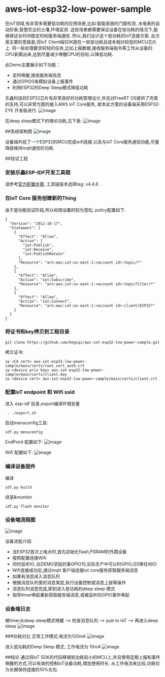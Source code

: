 # aws-iot-esp32-low-power-sample
在IoT领域,有非常多需要低功耗的应用场景,比如:智能家居的门窗检测, 水电表的自动抄表,智慧农业的土壤,环境监测. 这些场景都需要保证设备在低功耗的情况下,能够保证长时间稳定的和服务端通信.
所以,我们设计这个低功耗的IoT连接方案. 此方案主要的思路是,将IoT Client端SDK跑在一些低功耗且成本相对较低的MCU芯片上. 将一些处理要求较轻的任务,比如上报数据,接收服务端指令等工作从设备的CPU剥离出来,达到尽量减少唤醒CPU的目标,以降低功耗.

此Demo主要展示如下功能：
- 定时唤醒,接收服务端信息
- 通过GPIO0来模拟设备上报事件
- 利用ESP32的Deep Sleep模式降低功耗
  
乐鑫科技的ESP32芯片有非常良好的功耗管理设计,并且对FreeRT OS提供了完善的支持,可以非常方面的接入AWS IoT Core服务, 故本此方案的设备端采用ESP32-EYE 开发板进行.
![image](https://github.com/heqiqi/aws-iot-esp32-low-power-sample/blob/main/img/esp32-eye-devkit.png)

在deep sleep模式下的理论功耗,见下表:
![image](https://github.com/heqiqi/aws-iot-esp32-low-power-sample/blob/main/img/deepsleep-power.png)

##系统架构图
![image](https://github.com/heqiqi/aws-iot-esp32-low-power-sample/blob/main/img/architecture.png)

设备端外挂了一个ESP32的MCU完成wifi连接,以及与IoT Core服务通信功能,尽量降级维持mqtt通信的功耗.

##验证工程
### 安装乐鑫ESP-IDF开发工具链
请参考[官方配置步骤](https://docs.espressif.com/projects/esp-idf/en/stable/esp32/index.html), 工具链版本选择tag: v4.4.6 .

### 在IoT Core 服务创建新的Thing
由于是功能验证阶段,所以权限设置的较为宽松, policy配置如下.
```
{
  "Version": "2012-10-17",
  "Statement": [
    {
      "Effect": "Allow",
      "Action": [
        "iot:Publish",
        "iot:Receive",
        "iot:PublishRetain"
      ],
      "Resource": "arn:aws:iot:us-east-1:<account id>:topic/*"
    },
    {
      "Effect": "Allow",
      "Action": "iot:Subscribe",
      "Resource": "arn:aws:iot:us-east-1:<account id>:topicfilter/*"
    },
    {
      "Effect": "Allow",
      "Action": "iot:Connect",
      "Resource": "arn:aws:iot:us-east-1:<account id>:client/ESP32*"
    }
  ]
}
```

### 将证书和key拷贝到工程目录
```
git clone https://github.com/heqiqi/aws-iot-esp32-low-power-sample.git
```
拷贝证书:
```
cp <CA cert> aws-iot-esp32-low-power-sample/main/certs/root_cert_auth.crt
cp <device priv key> aws-iot-esp32-low-power-sample/main/certs/client.key
cp <device cert> aws-iot-esp32-low-power-sample/main/certs/client.crt
```

### 配置IoT endpoint 和 Wifi ssid
进入 esp-idf 目录,export编译环境变量
```
 . ./export.sh
```
启动menuconfig工具:
```
idf.py menuconfig
```

EndPoint 配置如下:
![image](https://github.com/heqiqi/aws-iot-esp32-low-power-sample/blob/main/img/iot-endpoint.png)

Wifi 配置如下:
![image](https://github.com/heqiqi/aws-iot-esp32-low-power-sample/blob/main/img/wifi-ssid.png)

### 编译设备固件

编译
```
idf.py build
```
烧录&monitor
```
idf.py flash monitor
```

### 设备端流程图
![image](https://github.com/heqiqi/aws-iot-esp32-low-power-sample/blob/main/img/ESP32-workflow.png)

设备流程介绍:
- 当ESP32首次上电点时,首先初始化flash,PSRAM的外围设备
- 按照配置连接Wifi
- 同时监听IO, 此DEMO坚挺的事GPIO15,实际生产中可以时GPIO,I2S等任何IO
- Wifi连接成功后,通过mqtt 客户端连接iot core服务获取服务端消息
- 如果有消息进入消息队列
- 根据消息队列里的消息类型,执行设备控制或消息上报等操作
- 消息队列消息完成,即刻进入低功耗的deep sleep 模式
- 指导timer唤起重新获取服务端消息,或被监听的GPIO事件唤起


### 设备端日志
被timer从deep sleep模式唤醒 --> 检查消息队列 --> pub to IoT --> 再进入deep sleep
![image](https://github.com/heqiqi/aws-iot-esp32-low-power-sample/blob/main/img/running-log.png)

###功耗对比
正常工作模式,电流为120mA
![image](https://github.com/heqiqi/aws-iot-esp32-low-power-sample/blob/main/img/high-current.png)

进入低功耗的Deep Sleep 模式, 工作电流为 10mA
![image](https://github.com/heqiqi/aws-iot-esp32-low-power-sample/blob/main/img/low-power-current.png)


##结论
通过将IoT SDK的代码移植到功耗较小的MCU上,并且使用定期上报和事件唤醒的方式,可以有效的控制IoT设备功耗,增加使用时长.
从工作电流来比较,功耗仅为长期保持连接的10%左右.